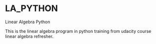 # LA_PYTHON
Linear Algebra Python

This is the linear algebra program in python training from udacity course linear algebra refresher.
